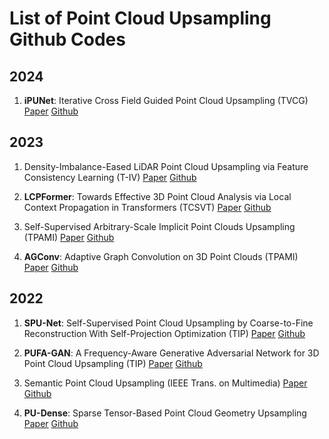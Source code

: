 # List of Point Cloud Upsampling Github Codes

## 2024
1. **iPUNet**: Iterative Cross Field Guided Point Cloud Upsampling (TVCG) [Paper](https://ieeexplore.ieee.org/document/10288350) [Github](https://github.com/GSW-D/iPUNet)

## 2023
1. Density-Imbalance-Eased LiDAR Point Cloud Upsampling via Feature Consistency Learning (T-IV) [Paper](https://ieeexplore.ieee.org/document/9743721) [Github](https://github.com/nycu-acm/Density-Imbalance-Eased)

2. **LCPFormer**: Towards Effective 3D Point Cloud Analysis via Local Context Propagation in Transformers (TCSVT) [Paper](https://ieeexplore.ieee.org/document/10049597) [Github](https://github.com/zhh6425/LocalContextPropagation)

3. Self-Supervised Arbitrary-Scale Implicit Point Clouds Upsampling (TPAMI) [Paper](https://ieeexplore.ieee.org/document/10159515) [Github](https://github.com/xnowbzhao/sapcu)

4. **AGConv**: Adaptive Graph Convolution on 3D Point Clouds (TPAMI) [Paper](https://ieeexplore.ieee.org/document/10024001) [Github](https://github.com/hrzhou2/AdaptConv-master)

## 2022
1. **SPU-Net**: Self-Supervised Point Cloud Upsampling by Coarse-to-Fine Reconstruction With Self-Projection Optimization (TIP) [Paper](https://ieeexplore.ieee.org/document/9794769) [Github](https://github.com/liuxinhai/SPU-Net)

2. **PUFA-GAN**: A Frequency-Aware Generative Adversarial Network for 3D Point Cloud Upsampling (TIP) [Paper](https://ieeexplore.ieee.org/document/9961237) [Github](https://github.com/yuanhui0325/PUFA-GAN)

3. Semantic Point Cloud Upsampling (IEEE Trans. on Multimedia) [Paper](https://ieeexplore.ieee.org/document/9738472) [Github](https://github.com/yuanhui0325/PUFA-GAN)

4. **PU-Dense**: Sparse Tensor-Based Point Cloud Geometry Upsampling [Paper](https://ieeexplore.ieee.org/document/9794916) [Github](https://github.com/aniqueakhtar/PointCloudUpsampling)